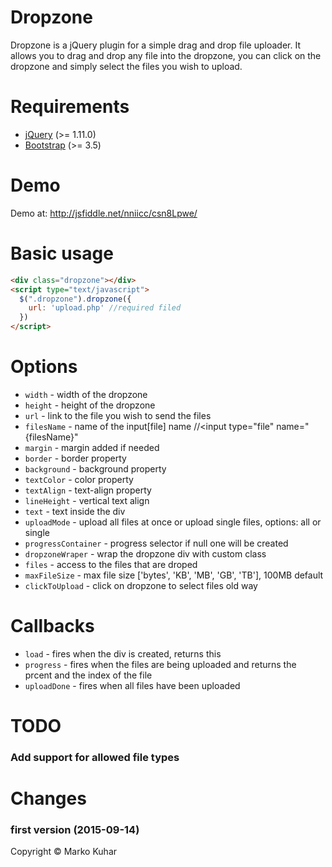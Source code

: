 Dropzone
==========

Dropzone is a jQuery plugin for a simple drag and drop file uploader. It allows you to drag and drop any file into the dropzone, you can click on the dropzone and simply select the files you wish to upload.

Requirements
==========

* [jQuery](http://jquery.com) (>= 1.11.0)
* [Bootstrap](http://getbootstrap.com/) (>= 3.5)

Demo
==========
  Demo at: http://jsfiddle.net/nniicc/csn8Lpwe/


Basic usage
==========

```html
<div class="dropzone"></div>
<script type="text/javascript">
  $(".dropzone").dropzone({
    url: 'upload.php' //required filed
  })
</script>
```

Options
==========
- `width` - width of the dropzone
- `height` - height of the dropzone
- `url` - link to the file you wish to send the files
- `filesName` - name of the input[file] name //<input type="file" name="{filesName}"
- `margin` - margin added if needed
- `border` - border property
- `background` - background property
- `textColor` - color property
- `textAlign` - text-align property
- `lineHeight` - vertical text align
- `text` - text inside the div
- `uploadMode` - upload all files at once or upload single files, options: all or single
- `progressContainer` - progress selector if null one will be created
- `dropzoneWraper` - wrap the dropzone div with custom class
- `files` - access to the files that are droped
- `maxFileSize` - max file size ['bytes', 'KB', 'MB', 'GB', 'TB'], 100MB default
- `clickToUpload` - click on dropzone to select files old way

Callbacks
==========
- `load` - fires when the div is created, returns this
- `progress` - fires when the files are being uploaded and returns the prcent and the index of the file
- `uploadDone` - fires when all files have been uploaded


TODO
==========
  ### Add support for allowed file types

Changes
==========
  ### first version (2015-09-14)


Copyright © Marko Kuhar
